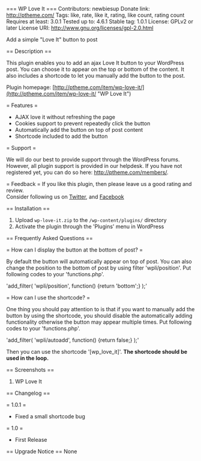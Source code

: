 === WP Love It ===
Contributors: newbiesup
Donate link: http://ptheme.com/
Tags: like, rate, like it, rating, like count, rating count
Requires at least: 3.0.1
Tested up to: 4.6.1
Stable tag: 1.0.1
License: GPLv2 or later
License URI: http://www.gnu.org/licenses/gpl-2.0.html

Add a simple "Love It" button to post

== Description ==

This plugin enables you to add an ajax Love It button to your WordPress post. You can choose it to appear on the top or bottom of the content. It also includes a shortcode to let you manually add the button to the post.


Plugin homepage: [http://ptheme.com/item/wp-love-it/](http://ptheme.com/item/wp-love-it/ "WP Love It")

= Features =

*   AJAX love it without refreshing the page
*   Cookies support to prevent repeatedly click the button
*   Automatically add the button on top of post content
*	Shortcode included to add the button

= Support =

We will do our best to provide support through the WordPress forums. However, all plugin support is provided in our helpdesk. If you have not registered yet, you can do so here: <a href="http://ptheme.com/members/">http://ptheme.com/members/</a>.

= Feedback =
If you like this plugin, then please leave us a good rating and review.<br> Consider following us on <a href="https://twitter.com/pthemecom">Twitter</a>, and <a href="https://www.facebook.com/pthemecom">Facebook</a>

== Installation ==

1. Upload `wp-love-it.zip` to the `/wp-content/plugins/` directory
1. Activate the plugin through the 'Plugins' menu in WordPress

== Frequently Asked Questions ==

= How can I display the button at the bottom of post? =

By default the button will automatically appear on top of post. You can also change the position to the bottom of post by using filter 'wpli/position'. Put following codes to your 'functions.php'.

'add_filter( 'wpli/position', function() {return 'bottom';} );'

= How can I use the shortcode? =
 
One thing you should pay attention to is that if you want to manually add the button by using the shortcode, you should disable the automatically adding functionality otherwise the button may appear multiple times. Put following codes to your 'functions.php'.

'add_filter( 'wpli/autoadd', function() {return false;} );'

Then you can use the shortcode '[wp_love_it]'. **The shortcode should be used in the loop.**

== Screenshots ==

1. WP Love It

== Changelog ==

= 1.0.1 =
* Fixed a small shortcode bug

= 1.0 =
* First Release

== Upgrade Notice ==
None
